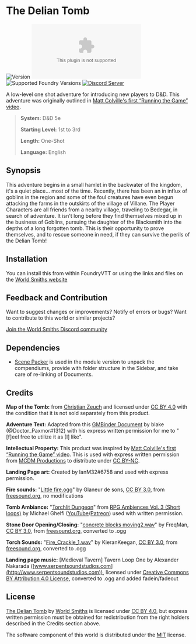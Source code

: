# The Delian Tomb

![Version](https://img.shields.io/github/v/tag/World-Smiths/the-delian-tomb?label=Version&style=flat-square&color=2577a1) ![Latest Release Download Count](https://img.shields.io/github/downloads/World-Smiths/the-delian-tomb/latest/world.zip?label=Downloads&style=flat-square&color=9b43a8) ![Supported Foundry Versions](https://img.shields.io/endpoint?url=https://foundryshields.com/version?url=https://raw.githubusercontent.com/World-Smiths/the-delian-tomb/main/world.json&style=flat-square&color=ff6400) [![Discord Server](https://img.shields.io/badge/-Discord-%232c2f33?style=flat-square&logo=discord)](https://discord.gg/2YCFD8fxG7)

A low-level one shot adventure for introducing new players to D&D. This adventure was originally outlined in [Matt Colville's first “Running the Game” video](https://www.youtube.com/watch?v=zTD2RZz6mlo).

> **System:** D&D 5e
>
> **Starting Level:** 1st to 3rd
>
> **Length:** One-Shot
>
> **Language:** English

## Synopsis

This adventure begins in a small hamlet in the backwater of the kingdom, it's a quiet place... most of the time. Recently, there has been an in influx of goblins in the region and some of the foul creatures have even begun attacking the farms in the outskirts of the village of Villane. The Player Characters are all friends from a nearby village, traveling to Bedegar, in search of adventure. It isn't long before they find themselves mixed up in the business of Goblins, pursuing the daughter of the Blacksmith into the depths of a long forgotten tomb. This is their opportunity to prove themselves, and to rescue someone in need, if they can survive the perils of the Delian Tomb!

## Installation

You can install this from within FoundryVTT or using the links and files on the [World Smiths website](https://world-smiths.github.io/page)

## Feedback and Contribution

Want to suggest changes or improvements? Notify of errors or bugs?
Want to contribute to this world or similar projects?

[Join the World Smiths Discord community](https://discord.gg/2YCFD8fxG7)

## Dependencies

* [Scene Packer](https://foundryvtt.com/packages/scene-packer) is used in the module version to unpack the compendiums, provide with folder structure in the Sidebar, and take care of re-linking of Documents.

## Credits

**Map of the Tomb:** from [Christian Zeuch](https://czrpg.com/) and licensed under [CC BY 4.0](http://creativecommons.org/licenses/by/4.0/?ref=chooser-v1) with the condition that it is not sold separately from this product.

**Adventure Text:** Adapted from this [GMBinder Document](https://www.gmbinder.com/share/-L_0WX-KKXsZA22VHr5j) by blake (@Doctor\_Paxmor#1312) with his express written permission for me to "\[f\]eel free to utilize it as \[I\] like".

**Intellectual Property:** This product was inspired by [Matt Colville's first “Running the Game” video](https://www.youtube.com/watch?v=zTD2RZz6mlo). This is used with express written permission from [MCDM Productions](https://www.mcdmproductions.com/) to distribute under [CC BY-NC](https://creativecommons.org/licenses/by-nc/4.0/).

**Landing Page art:** Created by IanM32#6758 and used with express permission.

**Fire sounds:** "[Little fire.ogg](https://freesound.org/people/Glaneur%20de%20sons/sounds/29727/)" by Glaneur de sons, [CC BY 3.0](https://creativecommons.org/licenses/by/3.0), from [freesound.org](https://www.freesound.org/people/Glaneur%20de%20sons/sounds/29727/), no modifications

**Tomb Ambiance:** "[Torchlit Dungeon](https://michaelghelfi.bandcamp.com/track/torchlit-dungeon-4)" from [RPG Ambiences Vol. 3 (Short loops)](https://michaelghelfi.bandcamp.com/album/rpg-ambiences-vol-3-short-loops) by Michael Ghelfi ([YouTube](https://www.youtube.com/user/MichaelGhelfi)/[Patreon](https://www.patreon.com/MichaelGhelfi)) used with written permission.

**Stone Door Opening/Closing:** "[concrete blocks moving2.wav](https://freesound.org/people/FreqMan/sounds/25846/)" by FreqMan, [CC BY 3.0](https://creativecommons.org/licenses/by/3.0), from [freesound.org](https://www.freesound.org/people/Glaneur%20de%20sons/sounds/29727/), converted to .ogg

**Torch Sounds:** "[Fire\_Crackle\_1.wav](https://freesound.org/people/KieranKeegan/sounds/422742/)" by KieranKeegan, [CC BY 3.0](https://creativecommons.org/licenses/by/3.0), from [freesound.org](https://www.freesound.org/people/Glaneur%20de%20sons/sounds/29727/), converted to .ogg

**Landing page music:** \[Medieval Tavern\] Tavern Loop One by Alexander Nakarada ([www.serpentsoundstudios.com](http://www.serpentsoundstudios.com)), licensed under [Creative Commons BY Attribution 4.0 License](http://creativecommons.org/licenses/by/4.0/), converted to .ogg and added fadein/fadeout

## License

[The Delian Tomb](https://github.com/World-Smiths/the-delian-tomb) by [World Smiths](https://world-smiths.github.io/page/) is licensed under [CC BY 4.0](http://creativecommons.org/licenses/by/4.0/), but express written permission must be obtained for redistribution from the right holders described in the Credits section above.

The software component of this world is distributed under the [MIT](./LICENSE) license.
